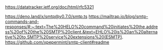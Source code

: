 https://datatracker.ietf.org/doc/html/rfc5321


https://deno.land/x/smtp@v0.7.0/smtp.ts
https://mailtrap.io/blog/smtp-commands-and-responses/#:~:text=The%20HELO%20command%20initiates%20the,address%20of%20the%20SMTP%20client.&text=EHLO%20is%20an%20alternative%20to,SMTP%20service%20extensions%20(ESMTP).
https://github.com/xpepermint/smtp-client#readme



